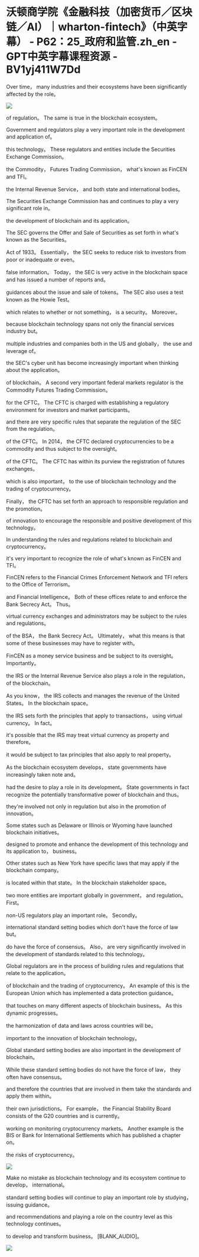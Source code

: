 # 沃顿商学院《金融科技（加密货币／区块链／AI）｜wharton-fintech》（中英字幕） - P62：25_政府和监管.zh_en - GPT中英字幕课程资源 - BV1yj411W7Dd

 Over time， many industries and their ecosystems have been significantly affected by the role。



![](img/78d0ec7dd07d8a23bd36996a406bbad2_1.png)

 of regulation。 The same is true in the blockchain ecosystem。

 Government and regulators play a very important role in the development and application of。

 this technology。 These regulators and entities include the Securities Exchange Commission。

 the Commodity， Futures Trading Commission， what's known as FinCEN and TFI。

 the Internal Revenue Service， and both state and international bodies。

 The Securities Exchange Commission has and continues to play a very significant role in。

 the development of blockchain and its application。

 The SEC governs the Offer and Sale of Securities as set forth in what's known as the Securities。

 Act of 1933。 Essentially， the SEC seeks to reduce risk to investors from poor or inadequate or even。

 false information。 Today， the SEC is very active in the blockchain space and has issued a number of reports and。

 guidances about the issue and sale of tokens。 The SEC also uses a test known as the Howie Test。

 which relates to whether or not something， is a security。 Moreover。

 because blockchain technology spans not only the financial services industry but。

 multiple industries and companies both in the US and globally， the use and leverage of。

 the SEC's cyber unit has become increasingly important when thinking about the application。

 of blockchain。 A second very important federal markets regulator is the Commodity Futures Trading Commission。

 for the CFTC。 The CFTC is charged with establishing a regulatory environment for investors and market participants。

 and there are very specific rules that separate the regulation of the SEC from the regulation。

 of the CFTC。 In 2014， the CFTC declared cryptocurrencies to be a commodity and thus subject to the oversight。

 of the CFTC。 The CFTC has within its purview the registration of futures exchanges。

 which is also important， to the use of blockchain technology and the trading of cryptocurrency。

 Finally， the CFTC has set forth an approach to responsible regulation and the promotion。

 of innovation to encourage the responsible and positive development of this technology。

 In understanding the rules and regulations related to blockchain and cryptocurrency。

 it's very important to recognize the role of what's known as FinCEN and TFI。

 FinCEN refers to the Financial Crimes Enforcement Network and TFI refers to the Office of Terrorism。

 and Financial Intelligence。 Both of these offices relate to and enforce the Bank Secrecy Act。 Thus。

 virtual currency exchanges and administrators may be subject to the rules and regulations。

 of the BSA， the Bank Secrecy Act。 Ultimately， what this means is that some of these businesses may have to register with。

 FinCEN as a money service business and be subject to its oversight。 Importantly。

 the IRS or the Internal Revenue Service also plays a role in the regulation， of the blockchain。

 As you know， the IRS collects and manages the revenue of the United States。 In the blockchain space。

 the IRS sets forth the principles that apply to transactions， using virtual currency。 In fact。

 it's possible that the IRS may treat virtual currency as property and therefore。

 it would be subject to tax principles that also apply to real property。

 As the blockchain ecosystem develops， state governments have increasingly taken note and。

 had the desire to play a role in its development。 State governments in fact recognize the potentially transformative power of blockchain and thus。

 they're involved not only in regulation but also in the promotion of innovation。

 Some states such as Delaware or Illinois or Wyoming have launched blockchain initiatives。

 designed to promote and enhance the development of this technology and its application to， business。

 Other states such as New York have specific laws that may apply if the blockchain company。

 is located within that state。 In the blockchain stakeholder space。

 two more entities are important globally in government， and regulation。 First。

 non-US regulators play an important role。 Secondly。

 international standard setting bodies which don't have the force of law but。

 do have the force of consensus。 Also， are very significantly involved in the development of standards related to this technology。

 Global regulators are in the process of building rules and regulations that relate to the application。

 of blockchain and the trading of cryptocurrency。 An example of this is the European Union which has implemented a data protection guidance。

 that touches on many different aspects of blockchain business。 As this dynamic progresses。

 the harmonization of data and laws across countries will be。

 important to the innovation of blockchain technology。

 Global standard setting bodies are also important in the development of blockchain。

 While these standard setting bodies do not have the force of law， they often have consensus。

 and therefore the countries that are involved in them take the standards and apply them within。

 their own jurisdictions。 For example， the Financial Stability Board consists of the G20 countries and is currently。

 working on monitoring cryptocurrency markets。 Another example is the BIS or Bank for International Settlements which has published a chapter on。

 the risks of cryptocurrency。

![](img/78d0ec7dd07d8a23bd36996a406bbad2_3.png)

 Make no mistake as blockchain technology and its ecosystem continue to develop， international。

 standard setting bodies will continue to play an important role by studying， issuing guidance。

 and recommendations and playing a role on the country level as this technology continues。

 to develop and transform business。 [BLANK_AUDIO]。

![](img/78d0ec7dd07d8a23bd36996a406bbad2_5.png)